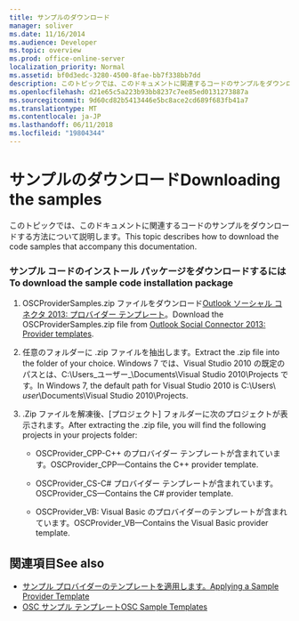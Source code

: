 ```yaml
---
title: サンプルのダウンロード
manager: soliver
ms.date: 11/16/2014
ms.audience: Developer
ms.topic: overview
ms.prod: office-online-server
localization_priority: Normal
ms.assetid: bf0d3edc-3280-4500-8fae-bb7f338bb7dd
description: このトピックでは、このドキュメントに関連するコードのサンプルをダウンロードする方法について説明します。
ms.openlocfilehash: d21e65c5a223b93bb8237c7ee85ed0131273887a
ms.sourcegitcommit: 9d60cd82b5413446e5bc8ace2cd689f683fb41a7
ms.translationtype: MT
ms.contentlocale: ja-JP
ms.lasthandoff: 06/11/2018
ms.locfileid: "19804344"
---
```

# <a name="downloading-the-samples"></a><span data-ttu-id="ab973-103">サンプルのダウンロード</span><span class="sxs-lookup"><span data-stu-id="ab973-103">Downloading the samples</span></span>

<span data-ttu-id="ab973-104">このトピックでは、このドキュメントに関連するコードのサンプルをダウンロードする方法について説明します。</span><span class="sxs-lookup"><span data-stu-id="ab973-104">This topic describes how to download the code samples that accompany this documentation.</span></span>
  
### <a name="to-download-the-sample-code-installation-package"></a><span data-ttu-id="ab973-105">サンプル コードのインストール パッケージをダウンロードするには</span><span class="sxs-lookup"><span data-stu-id="ab973-105">To download the sample code installation package</span></span>

1. <span data-ttu-id="ab973-106">OSCProviderSamples.zip ファイルをダウンロード[Outlook ソーシャル コネクタ 2013: プロバイダー テンプレート](http://code.msdn.microsoft.com/Outlook-Social-Connector-73fd8d2c)。</span><span class="sxs-lookup"><span data-stu-id="ab973-106">Download the OSCProviderSamples.zip file from [Outlook Social Connector 2013: Provider templates](http://code.msdn.microsoft.com/Outlook-Social-Connector-73fd8d2c).</span></span>
    
2. <span data-ttu-id="ab973-107">任意のフォルダーに .zip ファイルを抽出します。</span><span class="sxs-lookup"><span data-stu-id="ab973-107">Extract the .zip file into the folder of your choice.</span></span> <span data-ttu-id="ab973-108">Windows 7 では、Visual Studio 2010 の既定のパスとは、C:\Users\_ユーザー_\Documents\Visual Studio 2010\Projects です。</span><span class="sxs-lookup"><span data-stu-id="ab973-108">In Windows 7, the default path for Visual Studio 2010 is C:\Users\ _user_\Documents\Visual Studio 2010\Projects.</span></span>
    
3. <span data-ttu-id="ab973-109">.Zip ファイルを解凍後、[プロジェクト] フォルダーに次のプロジェクトが表示されます。</span><span class="sxs-lookup"><span data-stu-id="ab973-109">After extracting the .zip file, you will find the following projects in your projects folder:</span></span>
    
   - <span data-ttu-id="ab973-110">OSCProvider_CPP-C++ のプロバイダー テンプレートが含まれています。</span><span class="sxs-lookup"><span data-stu-id="ab973-110">OSCProvider_CPP—Contains the C++ provider template.</span></span>
    
   - <span data-ttu-id="ab973-111">OSCProvider_CS-C# プロバイダー テンプレートが含まれています。</span><span class="sxs-lookup"><span data-stu-id="ab973-111">OSCProvider_CS—Contains the C# provider template.</span></span>
    
   - <span data-ttu-id="ab973-112">OSCProvider_VB: Visual Basic のプロバイダーのテンプレートが含まれています。</span><span class="sxs-lookup"><span data-stu-id="ab973-112">OSCProvider_VB—Contains the Visual Basic provider template.</span></span>
    
## <a name="see-also"></a><span data-ttu-id="ab973-113">関連項目</span><span class="sxs-lookup"><span data-stu-id="ab973-113">See also</span></span>

- [<span data-ttu-id="ab973-114">サンプル プロバイダーのテンプレートを適用します。</span><span class="sxs-lookup"><span data-stu-id="ab973-114">Applying a Sample Provider Template</span></span>](applying-a-sample-provider-template.md)
- [<span data-ttu-id="ab973-115">OSC サンプル テンプレート</span><span class="sxs-lookup"><span data-stu-id="ab973-115">OSC Sample Templates</span></span>](osc-sample-templates.md)


